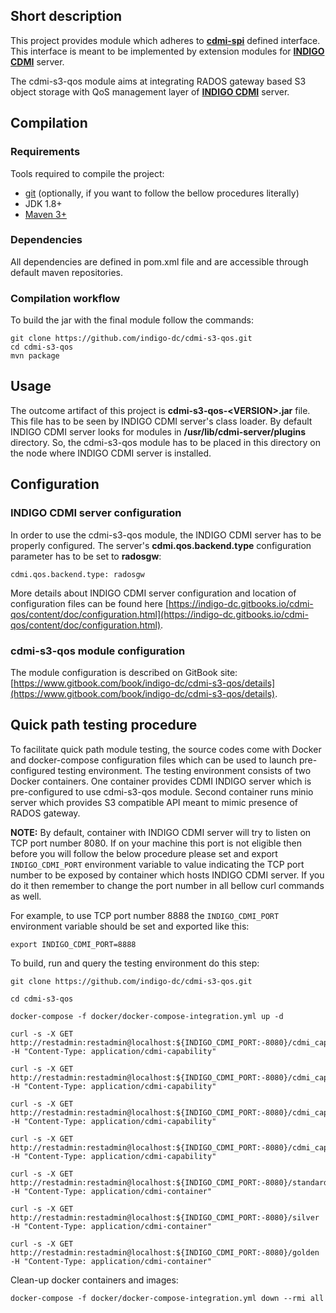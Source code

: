 ## Short description

This project provides module which adheres to [**cdmi-spi**](https://github.com/indigo-dc/cdmi-spi) defined interface. This interface is meant to be implemented by extension modules for [**INDIGO CDMI**](https://github.com/indigo-dc/cdmi) server.

The cdmi-s3-qos module aims at integrating RADOS gateway based S3 object storage with QoS management layer of [**INDIGO CDMI**](https://github.com/indigo-dc/cdmi) server.

## Compilation

### Requirements

Tools required to compile the project:

* [git](https://git-scm.com/) (optionally, if you want to follow the bellow procedures literally)
* JDK 1.8+
* [Maven 3+](https://maven.apache.org/)

### Dependencies

All dependencies are defined in pom.xml file and are accessible through default maven repositories.

### Compilation workflow

To build the jar with the final module follow the commands: 

```
git clone https://github.com/indigo-dc/cdmi-s3-qos.git
cd cdmi-s3-qos
mvn package
```

## Usage

The outcome artifact of this project is **cdmi-s3-qos-\<VERSION\>.jar** file. This file has to be seen by INDIGO CDMI server's class loader. By default INDIGO CDMI server looks for modules in **/usr/lib/cdmi-server/plugins** directory. So, the cdmi-s3-qos module has to be placed in this directory on the node where INDIGO CDMI server is installed.

## Configuration

### INDIGO CDMI server configuration

In order to use the cdmi-s3-qos module, the INDIGO CDMI server has to be properly configured. The server's **cdmi.qos.backend.type** configuration parameter has to be set to **radosgw**:

```
cdmi.qos.backend.type: radosgw
```

More details about INDIGO CDMI server configuration and location of configuration files can be found here [https://indigo-dc.gitbooks.io/cdmi-qos/content/doc/configuration.html](https://indigo-dc.gitbooks.io/cdmi-qos/content/doc/configuration.html).

### cdmi-s3-qos module configuration

The module configuration is described on GitBook site: [https://www.gitbook.com/book/indigo-dc/cdmi-s3-qos/details](https://www.gitbook.com/book/indigo-dc/cdmi-s3-qos/details).

## Quick path testing procedure

To facilitate quick path module testing, the source codes come with Docker and docker-compose configuration files which can be used to launch pre-configured testing environment. The testing environment consists of two Docker containers. One container provides  CDMI INDIGO server which is pre-configured to use cdmi-s3-qos module. Second container runs minio server which provides S3 compatible API meant to mimic presence of RADOS gateway.    

**NOTE:** By default, container with INDIGO CDMI server will try to listen on TCP port number 8080. If on your machine this port is not eligible then before you will follow the below procedure please set and export `INDIGO_CDMI_PORT` environment variable to value indicating the TCP port number to be exposed by container which hosts INDIGO CDMI server. If you do it then remember to change the port number in all bellow curl commands as well.

For example, to use TCP port number 8888 the `INDIGO_CDMI_PORT` environment variable should be set and exported like this:

```
export INDIGO_CDMI_PORT=8888
```

To build, run and query the testing environment do this step:

```
git clone https://github.com/indigo-dc/cdmi-s3-qos.git

cd cdmi-s3-qos

docker-compose -f docker/docker-compose-integration.yml up -d

curl -s -X GET http://restadmin:restadmin@localhost:${INDIGO_CDMI_PORT:-8080}/cdmi_capabilities/container -H "Content-Type: application/cdmi-capability"

curl -s -X GET http://restadmin:restadmin@localhost:${INDIGO_CDMI_PORT:-8080}/cdmi_capabilities/container/ContainerProfile1  -H "Content-Type: application/cdmi-capability"

curl -s -X GET http://restadmin:restadmin@localhost:${INDIGO_CDMI_PORT:-8080}/cdmi_capabilities/container/ContainerProfile2 -H "Content-Type: application/cdmi-capability"

curl -s -X GET http://restadmin:restadmin@localhost:${INDIGO_CDMI_PORT:-8080}/cdmi_capabilities/container/ContainerProfile3 -H "Content-Type: application/cdmi-capability"

curl -s -X GET http://restadmin:restadmin@localhost:${INDIGO_CDMI_PORT:-8080}/standard -H "Content-Type: application/cdmi-container"

curl -s -X GET http://restadmin:restadmin@localhost:${INDIGO_CDMI_PORT:-8080}/silver -H "Content-Type: application/cdmi-container"

curl -s -X GET http://restadmin:restadmin@localhost:${INDIGO_CDMI_PORT:-8080}/golden -H "Content-Type: application/cdmi-container"

```

Clean-up docker containers and images:

```
docker-compose -f docker/docker-compose-integration.yml down --rmi all
```
